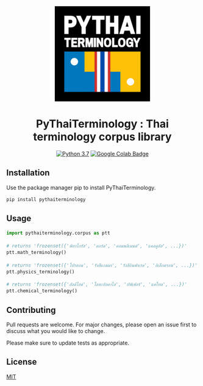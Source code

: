 <div align="center">
  <img src="https://github.com/khunfloat/pythaiterminology/blob/main/PyThaiTerminology_logo.jpg" widtd=250 height=250/>
  <h1>PyThaiTerminology : Thai terminology corpus library</h1>
  <!--<a href="https://pypi.python.org/pypi/pythainlp"><img alt="pypi" src="https://img.shields.io/pypi/v/pythainlp.svg"/></a>--!>
  <a href="https://www.python.org/downloads/release/python-370/"><img alt="Python 3.7" src="https://img.shields.io/badge/python-3.7-blue.svg"/></a>
  <a href="https://colab.research.google.com/github/PyThaiNLP/tutorials/blob/master/source/notebooks/pythainlp_get_started.ipynb"><img alt="Google Colab Badge" src="https://badgen.net/badge/Launch%20Quick%20Start%20Guide/on%20Google%20Colab/blue?icon=terminal"/></a>
</div>

## Installation

Use the package manager pip to install PyThaiTerminology.

```bash
pip install pythaiterminology
```

## Usage

```python
import pythaiterminology.corpus as ptt

# returns 'frozenset({'พิทาโกรัส', 'คอร์ด', 'คอมพลีเมนต์', 'แคลคูลัส', ...})'
ptt.math_terminology()

# returns 'frozenset({'โปรตอน', 'รังสีแกมมา', 'รังสีอินฟาเรด', 'อิเล็กตรอน', ...})'
ptt.physics_terminology()

# returns 'frozenset({'อัลดีไฮด์', 'โลหะอัลคาไล', 'บัฟเฟอร์', 'แคโทด', ...})'
ptt.chemical_terminology()
```

## Contributing
Pull requests are welcome. For major changes, please open an issue first to discuss what you would like to change.

Please make sure to update tests as appropriate.

## License
[MIT](https://choosealicense.com/licenses/mit/)
